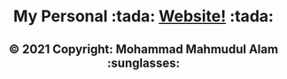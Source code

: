 <h1 align="center">
    My Personal :tada: <a href="https://mahmudulalam.github.io" target="_blank">Website!</a> :tada:
</h1>

<h2 align="center">
  &copy; 2021 Copyright: Mohammad Mahmudul Alam :sunglasses:
</h2>

